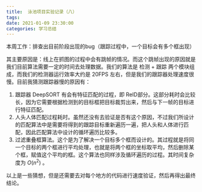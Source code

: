```yaml
---
title:  泳池项目实验记录（八）
tags: 
date: 2021-01-09 23:30:00
categories: 学习总结
---
```


本周工作：排查出目前阶段出现的bug（跟踪过程中，一个目标会有多个框出现）

其主要原因是：线上在抓图的过程中会有跳帧的情况。而这个跳帧出现的原因就是我们目前算法需要一定的时间去处理数据。我们的算法是 检测 + 跟踪 两个模块组成，而我们的检测器运行效率大约是 20FPS 左右，但是我们的跟踪器处理速度很慢。目前我猜测跟踪器慢的原因有：

1. 跟踪器 DeepSORT 有会有特征匹配的过程，即 ReID部分。这部分耗时会比较长，因为它需要根据检测到的目标框把目标裁剪出来，然后与下一帧的目标进行特征匹配。
2. 人头人体匹配过程耗时。虽然还没有去验证是否有这个原因，不过我们所设计的匹配算法中是需要将得到的跟踪目标重新遍历一遍，把人头和人体进行匹配，因此匹配算法中设计的循环遍历比较多。
3. 过滤重叠框算法。这个是为了解决一个目标多个框而设计的。其过程就是将同一个目标的两个框进行平均处理，也就是将两个框的坐标取平均，然后删除某个框，赋值这个平均的框。这个算法也同样涉及循环遍历的过程。其时间复杂度为 $O(n^2)$ 。

以上是一些猜想，但是还需要去对每个地方的代码进行速度验证，然后再得出最终结论。

